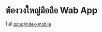# ฆ้องวงใหญ่มือถือ Wab App

ไปที่ [gong/index-mobile](https://warut92.github.io/thai-flute/gong/index-mobile)
